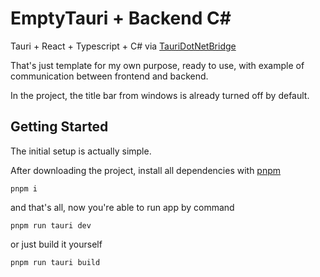 
# EmptyTauri + Backend C#

Tauri + React + Typescript + C# via [TauriDotNetBridge](https://github.com/plainionist/TauriDotNetBridge)

That's just template for my own purpose, ready to use, with example of communication between frontend and backend.

In the project, the title bar from windows is already turned off by default.

## Getting Started
The initial setup is actually simple.

After downloading the project, install all dependencies with [pnpm](https://pnpm.io/installation/)
```
pnpm i
```

and that's all, now you're able to run app by command
``` 
pnpm run tauri dev
```

or just build it yourself
```
pnpm run tauri build
```